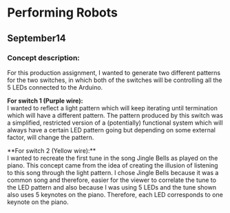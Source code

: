 # Performing Robots
## September14
### Concept description:
For this production assignment, I wanted to generate two different patterns for the two switches, in which both of the switches will be controlling all the 5 LEDs connected to the Arduino. <br /> 
<p>
  
  **For switch 1 (Purple wire):**  <br />
  I wanted to reflect a light pattern which will keep iterating until termination which will have a different pattern. The pattern produced by this switch was a simplified, restricted version of a (potentially) functional system which will always have a certain LED pattern going but depending on some external factor, will change the pattern.  <br />
  </p>
**For switch 2 (Yellow wire):**  <br />
I wanted to recreate the first tune in the song Jingle Bells as played on the piano. This concept came from the idea of creating the illusion of listening to this song through the light pattern. I chose Jingle Bells because it was a common song and therefore, easier for the viewer to correlate the tune to the LED pattern and also because I was using 5 LEDs and the tune shown also uses 5 keynotes on the piano. Therefore, each LED corresponds to one keynote on the piano.<br />
